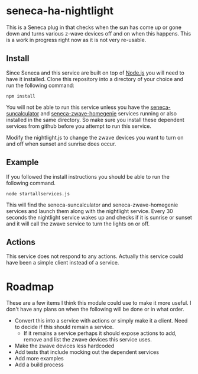 # seneca-ha-nightlight
This is a Seneca plug in that checks when the sun has come up or gone down and turns various z-wave devices off and on when this happens.
This is a work in progress right now as it is not very re-usable.

## Install
Since Seneca and this service are built on top of [Node.js](https://nodejs.org) you will need to have it installed.
Clone this repository into a directory of your choice and run the following command:
```
npm install
```

You will not be able to run this service unless you have the [seneca-suncalculator](https://github.com/mlinnen/seneca-suncalculator) and 
[seneca-zwave-homegenie](https://github.com/mlinnen/seneca-zwave-homegenie) services running or also installed in the same directory. 
So make sure you install these dependent services from github before you attempt to run this service.

Modify the nightlight.js to change the zwave devices you want to turn on and off when sunset and sunrise does occur.

## Example
If you followed the install instructions you should be able to run the following command.
```
node startallservices.js
```
This will find the seneca-suncalculator and seneca-zwave-homegenie services and launch them along with the nightlight service.  Every 30 seconds the nightlight 
service wakes up and checks if it is sunrise or sunset and it will call the zwave service to turn the lights on or off.

## Actions
This service does not respond to any actions.  Actually this service could have been a simple client instead of a service.

# Roadmap
These are a few items I think this module could use to make it more useful.  I don't have any plans on
when the following will be done or in what order.
- Convert this into a service with actions or simply make it a client.  Need to decide if this should remain a service.
    - If it remains a service perhaps it should expose actions to add, remove and list the zwave devices this service uses. 
- Make the zwave devices less hardcoded
- Add tests that include mocking out the dependent services
- Add more examples
- Add a build process
